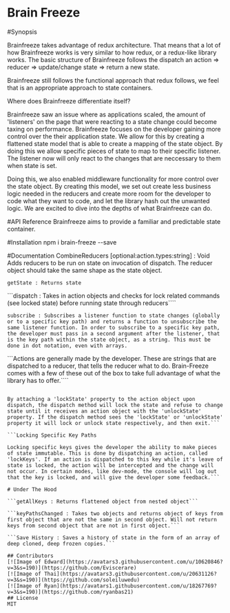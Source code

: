 # Brain Freeze
#Synopsis

Brainfreeze takes advantage of redux architecture. That means that a lot of how Brainfreeze works is very similar to how redux, or a redux-like library works. The basic structure of Brainfreeze follows the dispatch an action => reducer => update/change state => return a new state.

Brainfreeze still follows the functional approach that redux follows, we feel that is an appropriate approach to state containers.

Where does Brainfreeze differentiate itself?

Brainfreeze saw an issue where as applications scaled, the amount of 'listeners' on the page that were reacting to a state change could become taxing on performance. Brainfreeze focuses on the developer gaining more control over the their application state. We allow for this by creating a flattened state model that is able to create a mapping of the state object. By doing this we allow specific pieces of state to map to their specific listener. The listener now will only react to the changes that are neccessary to them when state is set.

Doing this, we also enabled middleware functionality for more control over the state object. By creating this model, we set out create less business logic needed in the reducers and create more room for the developer to code what they want to code, and let the library hash out the unwanted logic. We are excited to dive into the depths of what Brainfreeze can do.

#API Reference
Brainfreeze aims to provide a familiar and predictable state container.

#Installation
        npm i brain-freeze --save

#Documentation
CombineReducers [optional:action.types:string] : Void
Adds reducers to be run on state on invocation of dispatch.
The reducer object should take the same shape as the state object.

```getState : Returns state```

```dispatch : Takes in action objects and checks for lock related commands (see locked state) before running state through reducers````

```subscribe : Subscribes a listener function to state changes (globally or to a specific key path) and returns a function to unsubscribe the same listener function. In order to subscribe to a specific key path, the developer must pass in a second argument after the listener, that is the key path within the state object, as a string. This must be done in dot notation, even with arrays.```

```Actions are generally made by the developer. These are strings that are dispatched to a reducer, that tells the reducer what to do. Brain-Freeze comes with a few of these out of the box to take full advantage of what the library has to offer.````

```Lock State

By attaching a 'lockState' property to the action object upon dispatch, the dispatch method will lock the state and refuse to change state until it receives an action object with the 'unlockState' property. If the dispatch method sees the 'lockState' or 'unlockState' property it will lock or unlock state respectively, and then exit.```

```Locking Specific Key Paths

Locking specific keys gives the developer the ability to make pieces of state immutable. This is done by dispatching an action, called 'lockKeys'. If an action is dispatched to this key while it's leave of state is locked, the action will be intercepted and the change will not occur. In certain modes, like dev-mode, the console will log out that the key is locked, and will give the developer some feedback.```

# Under The Hood

```getAllKeys : Returns flattened object from nested object```

```keyPathsChanged : Takes two objects and returns object of keys from first object that are not the same in second object. Will not return keys from second object that are not in first object.```

```Save History : Saves a history of state in the form of an array of deep cloned, deep frozen copies.```

## Contributors
[![Image of Edward](https://avatars3.githubusercontent.com/u/10620846?v=3&s=190)](https://github.com/Eviscerare)
[![Image of Thai](https://avatars3.githubusercontent.com/u/20631126?v=3&s=190)](https://github.com/soleiluwedu)
[![Image of Ryan](https://avatars1.githubusercontent.com/u/18267769?v=3&s=190)](https://github.com/ryanbas21)
## License
MIT
